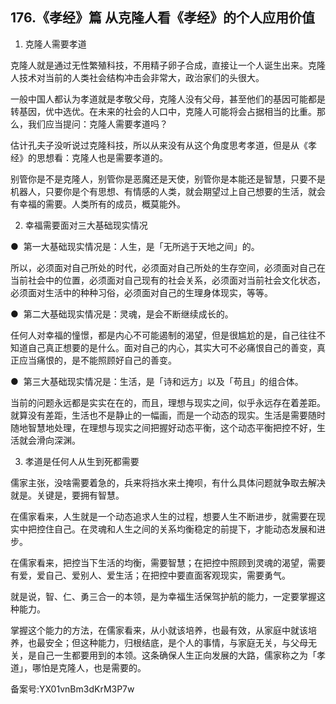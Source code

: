 ## 176.《孝经》篇 从克隆人看《孝经》的个人应用价值
1. 克隆人需要孝道


克隆人就是通过无性繁殖科技，不用精子卵子合成，直接让一个人诞生出来。克隆人技术对当前的人类社会结构冲击会非常大，政治家们的头很大。


一般中国人都认为孝道就是孝敬父母，克隆人没有父母，甚至他们的基因可能都是转基因，优中选优。在未来的社会的人口中，克隆人可能将会占据相当的比重。那么，我们应当提问：克隆人需要孝道吗？


估计孔夫子没听说过克隆科技，所以从来没有从这个角度思考孝道，但是从《孝经》的思想看：克隆人也是需要孝道的。


别管你是不是克隆人，别管你是恶魔还是天使，别管你是本能还是智慧，只要不是机器人，只要你是个有思想、有情感的人类，就会期望过上自己想要的生活，就会有幸福的需要。人类所有的成员，概莫能外。


2. 幸福需要面对三大基础现实情况


●  第一大基础现实情况是：人生，是「无所逃于天地之间」的。


所以，必须面对自己所处的时代，必须面对自己所处的生存空间，必须面对自己在当前社会中的位置，必须面对自己现有的社会关系，必须面对当前社会文化状态，必须面对生活中的种种习俗，必须面对自己的生理身体现实，等等。


●  第二大基础现实情况是：灵魂，是会不断继续成长的。


任何人对幸福的憧憬，都是内心不可能遏制的渴望，但是很尴尬的是，自己往往不知道自己真正想要的是什么。面对自己的内心，其实大可不必痛恨自己的善变，真正应当痛恨的，是不能照顾好自己的善变。


●  第三大基础现实情况是：生活，是「诗和远方」以及「苟且」的组合体。


当前的问题永远都是实实在在的，而且，理想与现实之间，似乎永远存在着差距。就算没有差距，生活也不是静止的一幅画，而是一个动态的现实。生活是需要随时随地智慧地处理，在理想与现实之间把握好动态平衡，这个动态平衡把控不好，生活就会滑向深渊。


3. 孝道是任何人从生到死都需要


儒家主张，没啥需要着急的，兵来将挡水来土掩呗，有什么具体问题就争取去解决就是。关键是，要拥有智慧。


在儒家看来，人生就是一个动态追求人生的过程，想要人生不断进步，就需要在现实中把控住自己。在灵魂和人生之间的关系均衡稳定的前提下，才能动态发展和进步。


在儒家看来，把控当下生活的均衡，需要智慧；在把控中照顾到灵魂的渴望，需要有爱，爱自己、爱别人、爱生活；在把控中要直面客观现实，需要勇气。


就是说，智、仁、勇三合一的本领，是为幸福生活保驾护航的能力，一定要掌握这种能力。


掌握这个能力的方法，在儒家看来，从小就该培养，也最有效，从家庭中就该培养，也最安全；但这种能力，归根结底，是个人的事情，与家庭无关，与父母无关，是自己一生都要用到的本领。这条确保人生正向发展的大路，儒家称之为「孝道」，哪怕是克隆人，也是需要的。


备案号:YX01vnBm3dKrM3P7w

